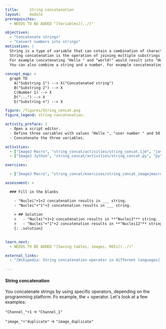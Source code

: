 ```yaml
---
title:     String concatenation
layout:    module
prerequisites:
  - NEEDS TO BE ADDED "[Variables](../)"

objectives:
  - "Concatenate strings"
  - "Convert numbers into strings"
motivation: |
  String is a type of variable that can cotain a combination of characters. 
  String concatenation is the operation of joining multiple substrings together to make a bigger one. 
  For example concatenating "Hello " and "world!" would result into "Hello world!". 
  You can also combine a string and a number. For example concatenating the string "Displaying image ", number 50 and " out of 100" would result into "Displaying image 50 out of 100". Furthermore, you may concatenate strings to create paths to the images by concatenating path to the folder and file names.
  
concept_map: >
  graph TD
    A("Substring 1") --> X("Concatenated string")
    B("Substring 2") --> X
    C(Number 1) --> X
    D("...") --> X
    E("Substring n") --> X

figure: /figures/String_concat.png
figure_legend: string concatenation.

activity_preface: |
  - Open a script editor.
  - Define three variables with values "Hello ", "user number " and 50.
  - Concatenate the three variables.

activities:
  - ["ImageJ Macro", "string_concat/activities/string_concat.ijm", "java"]
  - ["ImageJ Jython", "string_concat/activities/string_concat.py", "python"]

exercises:

  - ["ImageJ Macro", "string_concat/exercises/string_concat_imagejmacro.md"]

assessment: >

  ### Fill in the blanks

    - "Nuclei"+1+2 concatenation results in ___ string.
    - "Nuclei"+"1"+2 concatenation results in ___ string.
    
    > ## Solution
    >   - "Nuclei"+1+2 concatenation results in **"Nuclei3"** string.
    >   - "Nuclei"+"1"+2 concatenation results in **"Nuclei12"** string.
    {: .solution}
    

learn_next:
  - NEEDS TO BE ADDED "[Saving tables, images, ROIs](../)"

external_links:
  - "[Wikipedia: String concatenation operator in different languages](https://en.wikipedia.org/wiki/Comparison_of_programming_languages_(strings))"
  
---
```

#### String concatenation
You concatenate strings by using specific operators, depending on the programming platform. Fo example, the + operator. Let's look at a few examples:

`"Channel_"+1` -> `"Channel_1"`

`"image_"+"duplicate"` -> `"image_duplicate"`
 

